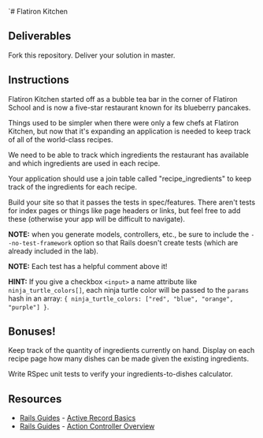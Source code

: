 `# Flatiron Kitchen

## Deliverables

Fork this repository. Deliver your solution in master.

## Instructions

Flatiron Kitchen started off as a bubble tea bar in the corner of Flatiron School and is now a five-star restaurant known for its blueberry pancakes.

Things used to be simpler when there were only a few chefs at Flatiron Kitchen, but now that it's expanding an application is needed to keep track of all of the world-class recipes.

We need to be able to track which ingredients the restaurant has available and which ingredients are used in each recipe.

Your application should use a join table called "recipe_ingredients" to keep track of the ingredients for each recipe.

Build your site so that it passes the tests in spec/features. There aren't tests for index pages or things like page headers or links, but feel free to add these (otherwise your app will be difficult to navigate).

**NOTE:** when you generate models, controllers, etc., be sure to include the `--no-test-framework` option so that Rails doesn't create tests (which are already included in the lab).

**NOTE:** Each test has a helpful comment above it!

**HINT:** If you give a checkbox `<input>` a name attribute like `ninja_turtle_colors[]`, each ninja turtle color will be passed to the `params` hash in an array: `{ ninja_turtle_colors: ["red", "blue", "orange", "purple"] }`.

## Bonuses!

Keep track of the quantity of ingredients currently on hand. Display on each recipe page how many dishes can be made given the existing ingredients.

Write RSpec unit tests to verify your ingredients-to-dishes calculator.

## Resources
* [Rails Guides](http://guides.rubyonrails.org/) - [Active Record Basics](http://guides.rubyonrails.org/association_basics.html)
* [Rails Guides](http://guides.rubyonrails.org/) - [Action Controller Overview](http://guides.rubyonrails.org/action_controller_overview.html)
